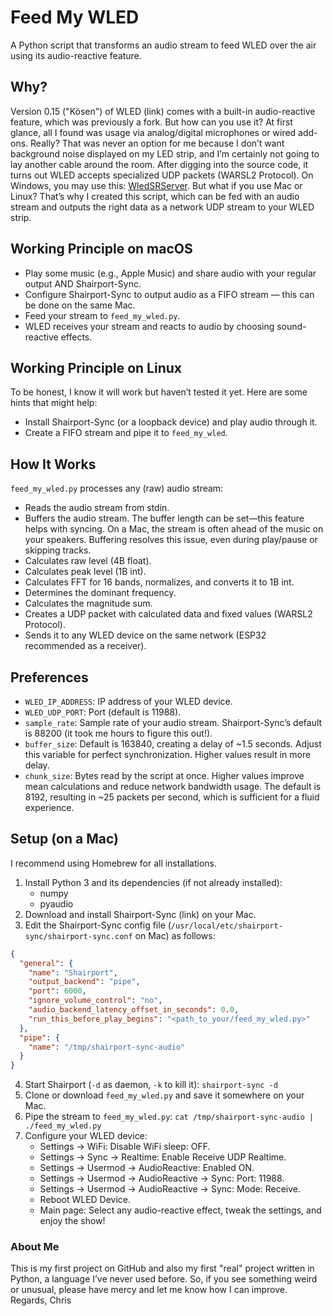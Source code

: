 # Feed My WLED
A Python script that transforms an audio stream to feed WLED over the air using its audio-reactive feature.

## Why?
Version 0.15 ("Kösen") of WLED (link) comes with a built-in audio-reactive feature, which was previously a fork. But how can you use it? At first glance, all I found was usage via analog/digital microphones or wired add-ons. Really? That was never an option for me because I don’t want background noise displayed on my LED strip, and I’m certainly not going to lay another cable around the room. After digging into the source code, it turns out WLED accepts specialized UDP packets (WARSL2 Protocol). On Windows, you may use this: [WledSRServer](https://github.com/Victoare/SR-WLED-audio-server-win). But what if you use Mac or Linux? That’s why I created this script, which can be fed with an audio stream and outputs the right data as a network UDP stream to your WLED strip.

## Working Principle on macOS
* Play some music (e.g., Apple Music) and share audio with your regular output AND Shairport-Sync.
* Configure Shairport-Sync to output audio as a FIFO stream — this can be done on the same Mac.
* Feed your stream to `feed_my_wled.py`.
* WLED receives your stream and reacts to audio by choosing sound-reactive effects.

## Working Principle on Linux
To be honest, I know it will work but haven’t tested it yet. Here are some hints that might help:
* Install Shairport-Sync (or a loopback device) and play audio through it.
* Create a FIFO stream and pipe it to `feed_my_wled`.

## How It Works
`feed_my_wled.py` processes any (raw) audio stream:
* Reads the audio stream from stdin.
* Buffers the audio stream. The buffer length can be set—this feature helps with syncing. On a Mac, the stream is often ahead of the music on your speakers. Buffering resolves this issue, even during play/pause or skipping tracks.
* Calculates raw level (4B float).
* Calculates peak level (1B int).
* Calculates FFT for 16 bands, normalizes, and converts it to 1B int.
* Determines the dominant frequency.
* Calculates the magnitude sum.
* Creates a UDP packet with calculated data and fixed values (WARSL2 Protocol).
* Sends it to any WLED device on the same network (ESP32 recommended as a receiver).

## Preferences
* `WLED_IP_ADDRESS`: IP address of your WLED device.
* `WLED_UDP_PORT`: Port (default is 11988).
* `sample_rate`: Sample rate of your audio stream. Shairport-Sync’s default is 88200 (it took me hours to figure this out!).
* `buffer_size`: Default is 163840, creating a delay of ~1.5 seconds. Adjust this variable for perfect synchronization. Higher values result in more delay.
* `chunk_size`: Bytes read by the script at once. Higher values improve mean calculations and reduce network bandwidth usage. The default is 8192, resulting in ~25 packets per second, which is sufficient for a fluid experience.

## Setup (on a Mac)
I recommend using Homebrew for all installations.

1. Install Python 3 and its dependencies (if not already installed):
   * numpy
   * pyaudio
2. Download and install Shairport-Sync (link) on your Mac.
3. Edit the Shairport-Sync config file (`/usr/local/etc/shairport-sync/shairport-sync.conf` on Mac) as follows:

```json
{
  "general": {
    "name": "Shairport",
    "output_backend": "pipe",
    "port": 6000,
    "ignore_volume_control": "no",
    "audio_backend_latency_offset_in_seconds": 0.0,
    "run_this_before_play_begins": "<path_to_your/feed_my_wled.py>"
  },
  "pipe": {
    "name": "/tmp/shairport-sync-audio"
  }
}
```

4. Start Shairport (`-d` as daemon, `-k` to kill it): `shairport-sync -d`
5. Clone or download `feed_my_wled.py` and save it somewhere on your Mac.
6. Pipe the stream to `feed_my_wled.py`: `cat /tmp/shairport-sync-audio | ./feed_my_wled.py`
7. Configure your WLED device:
   * Settings → WiFi: Disable WiFi sleep: OFF.
   * Settings → Sync → Realtime: Enable Receive UDP Realtime.
   * Settings → Usermod → AudioReactive: Enabled ON.
   * Settings → Usermod → AudioReactive → Sync: Port: 11988.
   * Settings → Usermod → AudioReactive → Sync: Mode: Receive.
   * Reboot WLED Device.
   * Main page: Select any audio-reactive effect, tweak the settings, and enjoy the show!

### About Me
This is my first project on GitHub and also my first "real" project written in Python, a language I’ve never used before. So, if you see something weird or unusual, please have mercy and let me know how I can improve. Regards, Chris
